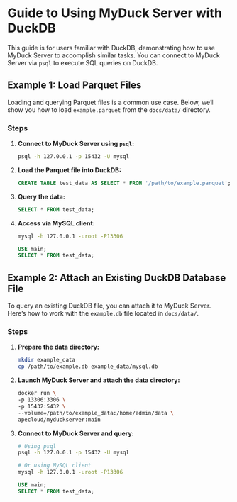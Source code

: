 # Guide to Using MyDuck Server with DuckDB

This guide is for users familiar with DuckDB, demonstrating how to use MyDuck Server to accomplish similar tasks. You can connect to MyDuck Server via `psql` to execute SQL queries on DuckDB.

## Example 1: Load Parquet Files

Loading and querying Parquet files is a common use case. Below, we’ll show you how to load `example.parquet` from the `docs/data/` directory.

### Steps

1. **Connect to MyDuck Server using `psql`:**
   ```bash
   psql -h 127.0.0.1 -p 15432 -U mysql
   ```

2. **Load the Parquet file into DuckDB:**
   ```sql
   CREATE TABLE test_data AS SELECT * FROM '/path/to/example.parquet';
   ```

3. **Query the data:**
   ```sql
   SELECT * FROM test_data;
   ```

4. **Access via MySQL client:**
   ```bash
   mysql -h 127.0.0.1 -uroot -P13306
   ```
   ```sql
   USE main;
   SELECT * FROM test_data;
   ```

## Example 2: Attach an Existing DuckDB Database File

To query an existing DuckDB file, you can attach it to MyDuck Server. Here’s how to work with the `example.db` file located in `docs/data/`.

### Steps

1. **Prepare the data directory:**
   ```bash
   mkdir example_data
   cp /path/to/example.db example_data/mysql.db
   ```

2. **Launch MyDuck Server and attach the data directory:**
   ```bash
   docker run \
   -p 13306:3306 \
   -p 15432:5432 \
   --volume=/path/to/example_data:/home/admin/data \
   apecloud/myduckserver:main
   ```

3. **Connect to MyDuck Server and query:**
   ```bash
   # Using psql
   psql -h 127.0.0.1 -p 15432 -U mysql
   
   # Or using MySQL client
   mysql -h 127.0.0.1 -uroot -P13306
   ```
   ```sql
   USE main;
   SELECT * FROM test_data;
   ```
